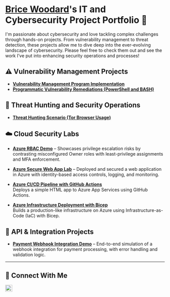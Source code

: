 # <a href="https://www.linkedin.com/in/bricewoodard/">Brice Woodard</a>'s IT and Cybersecurity Project Portfolio 🔐

I'm passionate about cybersecurity and love tackling complex challenges through hands-on projects. From vulnerability management to threat detection, these projects allow me to dive deep into the ever-evolving landscape of cybersecurity. Please feel free to check them out and see the work I’ve put into enhancing security operations and processes!


## ⚠️ Vulnerability Management Projects

- **[Vulnerability Management Program Implementation](https://github.com/bwoodard28/vulnerability-management-program)**
- **[Programmatic Vulnerability Remediations (PowerShell and BASH)](https://github.com/bwoodard28/programmatic-vulnerability-remediations)**

## 🚨 Threat Hunting and Security Operations

- **[Threat Hunting Scenario (Tor Browser Usage)](https://github.com/bwoodard28/threat-hunting-scenario-tor)**

## ☁️ Cloud Security Labs
- **[Azure RBAC Demo](https://github.com/bwoodard28/azure-rbac-demo)** – Showcases privilege escalation risks by contrasting misconfigured Owner roles with least-privilege assignments and MFA enforcement.  
- **[Azure Secure Web App Lab](https://github.com/bwoodard28/azure-webapp-lab)** – Deployed and secured a web application in Azure with identity-based access controls, logging, and monitoring.
- **[Azure CI/CD Pipeline with GitHub Actions](https://github.com/bwoodard28/azure-cicd-pipeline)**  
  Deploys a simple HTML app to Azure App Services using GitHub Actions.

- **[Azure Infrastructure Deployment with Bicep](https://github.com/bwoodard28/azure-infra-bicep)**  
  Builds a production-like infrastructure on Azure using Infrastructure-as-Code (IaC) with Bicep.

## 🔗 API & Integration Projects
- **[Payment Webhook Integration Demo](https://github.com/bwoodard28/payment-webhook-demo)** – End-to-end simulation of a webhook integration for payment processing, with error handling and validation logic.  

<hr/>

## 🤳 Connect With Me

[<img align="left" alt="___________ | LinkedIn" width="22px" src="https://cdn.jsdelivr.net/npm/simple-icons@v3/icons/linkedin.svg" />][linkedin]

[linkedin]: https://linkedin.com/in/bricewoodard

<!--
<img width="35" alt="image" src="https://github.com/user-attachments/assets/2f41c7cd-5ea8-4475-b451-a37161b6c3fb"> 
<img width="35" alt="image" src="https://github.com/user-attachments/assets/77649969-9910-4994-8b96-74a116cfb2a8">
-->
